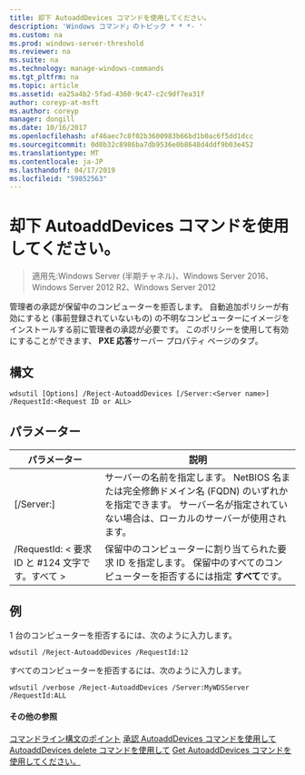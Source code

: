 ```yaml
---
title: 却下 AutoaddDevices コマンドを使用してください。
description: 'Windows コマンド」のトピック * * *- '
ms.custom: na
ms.prod: windows-server-threshold
ms.reviewer: na
ms.suite: na
ms.technology: manage-windows-commands
ms.tgt_pltfrm: na
ms.topic: article
ms.assetid: ea25a4b2-5fad-4360-9c47-c2c9df7ea31f
author: coreyp-at-msft
ms.author: coreyp
manager: dongill
ms.date: 10/16/2017
ms.openlocfilehash: af46aec7c8f02b3600983b66bd1b0ac6f5dd1dcc
ms.sourcegitcommit: 0d0b32c8986ba7db9536e0b8648d4ddf9b03e452
ms.translationtype: MT
ms.contentlocale: ja-JP
ms.lasthandoff: 04/17/2019
ms.locfileid: "59852563"
---
```

# <a name="using-the-reject-autoadddevices-command"></a>却下 AutoaddDevices コマンドを使用してください。

>適用先:Windows Server (半期チャネル)、Windows Server 2016、Windows Server 2012 R2、Windows Server 2012

管理者の承認が保留中のコンピューターを拒否します。 自動追加ポリシーが有効にすると (事前登録されていないもの) の不明なコンピューターにイメージをインストールする前に管理者の承認が必要です。 このポリシーを使用して有効にすることができます、 **PXE 応答**サーバー プロパティ ページのタブ。
## <a name="syntax"></a>構文
```
wdsutil [Options] /Reject-AutoaddDevices [/Server:<Server name>] /RequestId:<Request ID or ALL>
```
## <a name="parameters"></a>パラメーター
|パラメーター|説明|
|-------|--------|
|[/Server:<Server name>]|サーバーの名前を指定します。 NetBIOS 名または完全修飾ドメイン名 (FQDN) のいずれかを指定できます。 サーバー名が指定されていない場合は、ローカルのサーバーが使用されます。|
|/RequestId: < 要求 ID と #124 文字です。すべて >|保留中のコンピューターに割り当てられた要求 ID を指定します。 保留中のすべてのコンピューターを拒否するには指定 **すべて**です。|
## <a name="BKMK_examples"></a>例
1 台のコンピューターを拒否するには、次のように入力します。
```
wdsutil /Reject-AutoaddDevices /RequestId:12
```
すべてのコンピューターを拒否するには、次のように入力します。
```
wdsutil /verbose /Reject-AutoaddDevices /Server:MyWDSServer /RequestId:ALL
```
#### <a name="additional-references"></a>その他の参照
[コマンドライン構文のポイント](command-line-syntax-key.md)
[承認 AutoaddDevices コマンドを使用して](using-the-approve-autoadddevices-command.md)
[AutoaddDevices delete コマンドを使用して](using-the-delete-autoadddevices-command.md)
 [Get AutoaddDevices コマンドを使用してください。](using-the-get-autoadddevices-command.md)
